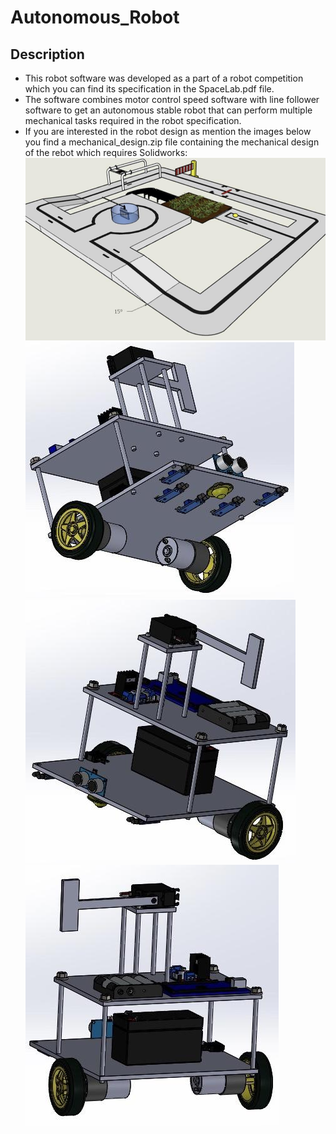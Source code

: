 # Autonomous_Robot
## Description
- This robot software was developed as a part of a robot competition which you can find its specification in the SpaceLab.pdf file.
- The software combines motor control speed software with line follower software to get an autonomous stable robot that can perform multiple mechanical tasks required in the robot specification.
- If you are interested in the robot design as mention the images below you find a mechanical_design.zip file containing the mechanical design of the rebot which requires Solidworks:
![Alt Text](./Map.jpeg)
![Alt Text](./Below.jpeg)
![Alt Text](./Front.jpeg)
![Alt Text](./Back.jpeg)